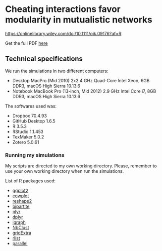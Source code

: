 # Cheating interactions favor modularity in mutualistic networks

https://onlinelibrary.wiley.com/doi/10.1111/oik.09176?af=R

Get the full PDF [here](https://github.com/lucascamacho/coevo_mut_antag/blob/master/output/camacho_2022.pdf)

## Technical specifications

We run the simulations in two different computers:
- Desktop MacPro (Mid 2010) 2x2.4 GHz Quad-Core Intel Xeon, 6GB DDR3, macOS High Sierra 10.13.6
- Notebook MacBook Pro (13-inch, Mid 2012) 2.9 GHz Intel Core i7, 8GB DDR3, macOS High Sierra 10.13.6

The softwares used was:
- Dropbox 70.4.93
- GitHub Desktop 1.6.5
- R 3.5.3
- RStudio 1.1.453
- TexMaker 5.0.2
- Zotero 5.0.61

### Running my simulations

My scripts are directed to my own working directory. Please, remember to use your own working directory when run the simulations.

List of R packages used:
- [ggplot2](https://ggplot2.tidyverse.org)
- [cowplot](https://cran.r-project.org/web/packages/cowplot/vignettes/introduction.html)
- [reshape2](https://cran.r-project.org/web/packages/reshape2/index.html)
- [bipartite](https://cran.r-project.org/web/packages/bipartite/index.html)
- [plyr](https://www.rdocumentation.org/packages/plyr/versions/1.8.4)
- [dplyr](https://dplyr.tidyverse.org/)
- [igraph](https://igraph.org/)
- [NbClust](https://www.rdocumentation.org/packages/NbClust/versions/3.0/topics/NbClust)
- [gridExtra](https://cran.r-project.org/web/packages/gridExtra/index.html)
- [rlist](https://cran.r-project.org/web/packages/list/list.pdf)
- [parallel](https://www.rdocumentation.org/packages/parallel/versions/3.6.2)

